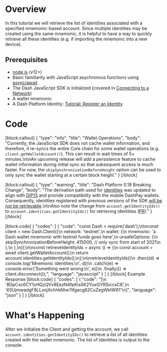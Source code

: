 # Overview
In this tutorial we will retrieve the list of identities associated with a specified mnemonic-based account. Since multiple identities may be created using the same mnemonic, it is helpful to have a way to quickly retrieve all these identities (e.g. if importing the mnemonic into a new device).

## Prerequisites
- [node.js](https://nodejs.org/en/) (v12+)
- Basic familiarity with JavaScript asychronous functions using [async/await](https://developer.mozilla.org/en-US/docs/Learn/JavaScript/Asynchronous/Async_await)
- The Dash JavaScript SDK is initialized (covered in [Connecting to a Network](tutorial-connecting-to-testnet))
- A wallet mnemonic
- A Dash Platform Identity: [Tutorial: Register an Identity](tutorial-register-an-identity) 

# Code
[block:callout]
{
  "type": "info",
  "title": "Wallet Operations",
  "body": "Currently, the JavaScript SDK does not cache wallet information, and therefore, it re-syncs the entire Core chain for some wallet operations (e.g. `client.getWalletAccount()`). This can result in wait times of  5+ minutes.\n\nAn upcoming release will add a persistence feature to cache wallet information during initial sync so that subsequent access is much faster. For now, the `skipSynchronizationBeforeHeight` option can be used to only sync the wallet starting at a certain block height."
}
[/block]

[block:callout]
{
  "type": "warning",
  "title": "Dash Platform 0.18 Breaking Change",
  "body": "The derivation path used for [identities](explanation-identity) was updated to align with [DIP13](https://github.com/dashpay/dips/blob/master/dip-0013.md#identity-authentication-keys) and provide compatibility with the mobile DashPay wallets. Consequently, identities registered with previous versions of the SDK [will be not be retrievable](https://github.com/dashevo/js-dash-sdk/pull/188).\n\nAlso note the change from `account.getIdentityIds()` to  `account.identities.getIdentityIds()` for retrieving identities ([PR](https://github.com/dashevo/wallet-lib/pull/227))."
}
[/block]

[block:code]
{
  "codes": [
    {
      "code": "const Dash = require('dash');\n\nconst client = new Dash.Client({\n  network: 'testnet',\n  wallet: {\n    mnemonic: 'a Dash wallet mnemonic with testnet funds goes here',\n    unsafeOptions: {\n      skipSynchronizationBeforeHeight: 415000, // only sync from start of 2021\n    },\n  },\n});\n\nconst retrieveIdentityIds = async () => {\n  const account = await client.getWalletAccount();\n  return account.identities.getIdentityIds();\n};\n\nretrieveIdentityIds()\n  .then((d) => console.log('Mnemonic identities:\\n', d))\n  .catch((e) => console.error('Something went wrong:\\n', e))\n  .finally(() => client.disconnect());",
      "language": "javascript"
    }
  ]
}
[/block]
Example Response
[block:code]
{
  "codes": [
    {
      "code": "[\n  '8DpCxc6CY1vHQzQVv8EezN4fpKis5K2YuxGYRSiccsC8',\n  '4SUjmwadgF8LLxnjXchhkNtw7tfgacg82CuZegWktW61'\n]",
      "language": "json"
    }
  ]
}
[/block]
# What's Happening

After we initialize the Client and getting the account, we call `account.identities.getIdentityIds()` to retrieve a list of all identities created with the wallet mnemonic. The list of identities is output to the console.